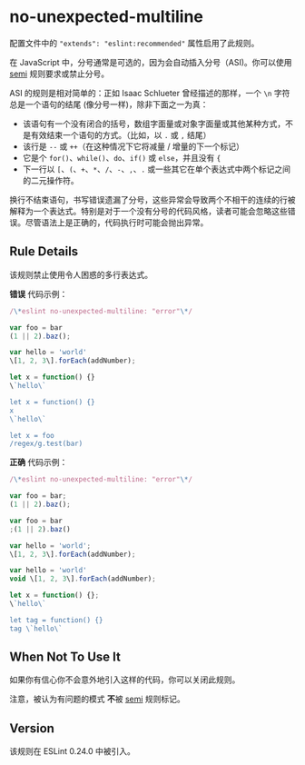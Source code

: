 # no-unexpected-multiline

配置文件中的 `"extends": "eslint:recommended"` 属性启用了此规则。

在 JavaScript 中，分号通常是可选的，因为会自动插入分号（ASI)。你可以使用 [semi](https://cn.eslint.org/docs/rules/semi) 规则要求或禁止分号。

ASI 的规则是相对简单的：正如 Isaac Schlueter 曾经描述的那样，一个 `\n` 字符总是一个语句的结尾 (像分号一样)，除非下面之一为真：

*   该语句有一个没有闭合的括号，数组字面量或对象字面量或其他某种方式，不是有效结束一个语句的方式。（比如，以 `.` 或 `,` 结尾）
*   该行是 `--` 或 `++`（在这种情况下它将减量 / 增量的下一个标记）
*   它是个 `for()`、`while()`、`do`、`if()` 或 `else`，并且没有 `{`
*   下一行以 `[`、`(`、`+`、`*`、`/`、`-`、`,`、`.` 或一些其它在单个表达式中两个标记之间的二元操作符。

换行不结束语句，书写错误遗漏了分号，这些异常会导致两个不相干的连续的行被解释为一个表达式。特别是对于一个没有分号的代码风格，读者可能会忽略这些错误。尽管语法上是正确的，代码执行时可能会抛出异常。

Rule Details[](#rule-details)
-----------------------------

该规则禁止使用令人困惑的多行表达式。

**错误** 代码示例：

``` js
/\*eslint no-unexpected-multiline: "error"\*/

var foo = bar
(1 || 2).baz();

var hello = 'world'
\[1, 2, 3\].forEach(addNumber);

let x = function() {}
\`hello\`

let x = function() {}
x
\`hello\`

let x = foo
/regex/g.test(bar)


```

**正确** 代码示例：

``` js
/\*eslint no-unexpected-multiline: "error"\*/

var foo = bar;
(1 || 2).baz();

var foo = bar
;(1 || 2).baz()

var hello = 'world';
\[1, 2, 3\].forEach(addNumber);

var hello = 'world'
void \[1, 2, 3\].forEach(addNumber);

let x = function() {};
\`hello\`

let tag = function() {}
tag \`hello\`


```

When Not To Use It[](#when-not-to-use-it)
-----------------------------------------

如果你有信心你不会意外地引入这样的代码，你可以关闭此规则。

注意，被认为有问题的模式 **不**被 [semi](https://cn.eslint.org/docs/rules/semi) 规则标记。

Version[](#version)
-------------------

该规则在 ESLint 0.24.0 中被引入。
